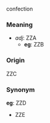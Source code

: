 confection
### Meaning
+ _adj_: ZZA
	+ __eg__: ZZB

### Origin

ZZC

### Synonym

__eg__: ZZD

+ ZZE


